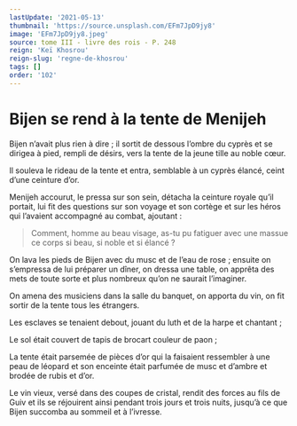 ```yaml
---
lastUpdate: '2021-05-13'
thumbnail: 'https://source.unsplash.com/EFm7JpD9jy8'
image: 'EFm7JpD9jy8.jpeg'
source: tome III - livre des rois - P. 248
reign: 'Keï Khosrou'
reign-slug: 'regne-de-khosrou'
tags: []
order: '102'
---
```


# Bijen se rend à la tente de Menijeh

Bijen n’avait plus rien à dire ; il sortit de dessous l’ombre du cyprès et se dirigea à pied, rempli de désirs, vers la tente de la jeune tille au noble cœur.

Il souleva le rideau de la tente et entra, semblable à un cyprès élancé, ceint d’une ceinture d’or.

Menijeh accourut, le pressa sur son sein, détacha la ceinture royale qu’il portait, lui fit des questions sur son voyage et son cortège et sur les héros qui l’avaient accompagné au combat, ajoutant :

> Comment, homme au beau visage, as-tu pu fatiguer avec une massue ce corps si beau, si noble et si élancé ?

On lava les pieds de Bijen avec du musc et de l’eau de rose ; ensuite on s’empressa de lui préparer un dîner, on dressa une table, on apprêta des mets de toute sorte et plus nombreux qu’on ne saurait l’imaginer.

On amena des musiciens dans la salle du banquet, on apporta du vin, on fit sortir de la tente tous les étrangers.

Les esclaves se tenaient debout, jouant du luth et de la harpe et chantant ;

Le sol était couvert de tapis de brocart couleur de paon ;

La tente était parsemée de pièces d’or qui la faisaient ressembler à une peau de léopard et son enceinte était parfumée de musc et d’ambre et brodée de rubis et d’or.

Le vin vieux, versé dans des coupes de cristal, rendit des forces au fils de Guiv et ils se réjouirent ainsi pendant trois jours et trois nuits, jusqu’à ce que Bijen succomba au sommeil et à l’ivresse.
